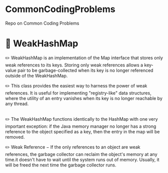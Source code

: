 # CommonCodingProblems
Repo on Common Coding Problems




# :green_apple: WeakHashMap<br />
  :pencil2: WeakHashMap is an implementation of the Map interface that stores only weak references to its keys. Storing only weak references allows a key-value pair to be garbage-collected when its key is no longer referenced outside of the WeakHashMap.<br />

  :pencil2: This class provides the easiest way to harness the power of weak references. It is useful for implementing "registry-like" data structures, where the utility of an entry vanishes when its key is no longer reachable by any thread.<br /><br />

  :pencil2: The WeakHashMap functions identically to the HashMap with one very important exception: if the Java memory manager no longer has a strong reference to the object specified as a key, then the entry in the map will be removed.<br />

  :pencil2: Weak Reference − If the only references to an object are weak references, the garbage collector can reclaim the object's memory at any time.it doesn't have to wait until the system runs out of memory. Usually, it will be freed the next time the garbage collector runs.<br />
